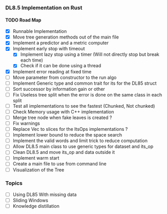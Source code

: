 ### DL8.5 Implementation on Rust


#### TODO Road Map

- [x] Runnable Implementation
- [x] Move tree generation methods out of the main file
- [x] Implement a predictor and a metric computer
- [x] Implement early stop with timeout
  - [x] Implement lazy stop using a timer (Will not directly stop but break each time)
  - [x] Check if it can be done using a thread
- [x] Implement error reading at fixed time
- [ ] Move parameter from constructor to the run algo
- [ ] Implement Generic type and common trait for its for the DL85 struct
- [ ] Sort successor by information gain or other
- [ ] Fix Useless tree split when the error is done on the same class in each split
- [ ] Test all implementations to see the fastest (Chunked, Not chunked)
- [ ] Check Memory usage with C++ implementation
- [ ] Merge tree node when fake leaves is created ?
- [ ] Fix warnings
- [ ] Replace Vec to slices for the ItsOps implementations ?
- [ ] Implement lower bound to reduce the space search
- [ ] Implement the valid words and limit trick to reduce computation
- [ ] Allow DL8.5 main class to use generic types for dataset and its_op
- [ ] Clean DL8.5 and move its_op and data outside it
- [ ] Implement warm start
- [ ] Create a main file to use from command line
- [ ] Visualization of the Tree

### Topics

- [ ] Using DL85 With missing data
- [ ] Sliding Windows
- [ ] Knowledge distillation
